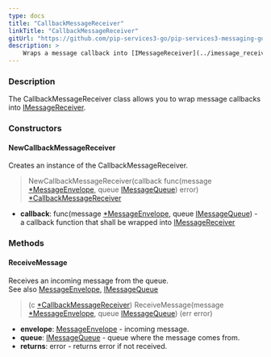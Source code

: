 ```yaml
---
type: docs
title: "CallbackMessageReceiver"
linkTitle: "CallbackMessageReceiver"
gitUrl: "https://github.com/pip-services3-go/pip-services3-messaging-go"
description: >
    Wraps a message callback into [IMessageReceiver](../imessage_receiver)
---
```


### Description

The CallbackMessageReceiver class allows you to wrap message callbacks into [IMessageReceiver](../imessage_receiver). 

### Constructors

#### NewCallbackMessageReceiver
Creates an instance of the CallbackMessageReceiver.

> NewCallbackMessageReceiver(callback func(message [*MessageEnvelope](../message_envelope), queue [IMessageQueue](../imessage_queue)) error) [*CallbackMessageReceiver]()
    

- **callback**: func(message [*MessageEnvelope](../message_envelope), queue [IMessageQueue](../imessage_queue)) - a callback function that shall be wrapped into [IMessageReceiver](../imessage_receiver)

### Methods

#### ReceiveMessage
Receives an incoming message from the queue.  
See also [MessageEnvelope](../message_envelope), [IMessageQueue](../imessage_queue)

> (c [*CallbackMessageReceiver]()) ReceiveMessage(message [*MessageEnvelope](../message_envelope), queue [IMessageQueue](../imessage_queue)) (err error)

- **envelope**: [MessageEnvelope](../message_envelope) - incoming message.
- **queue**: [IMessageQueue](../imessage_queue) - queue where the message comes from.
- **returns**: error - returns error if not received.
